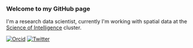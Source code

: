 ### Welcome to my GitHub page 

I'm a research data scientist, currently I'm working with spatial data at the [Science of Intelligence](https://www.scienceofintelligence.de/) cluster.

[![Orcid](https://img.shields.io/badge/Orcid-gray?style=flat-square&logo=ORCID)](http://orcid.org/0000-0003-3393-6027)
[![Twitter](https://img.shields.io/badge/Twitter-9cf?style=flat-square&logo=Twitter)](https://twitter.com/vincejstraub)

<!--

### Organization 

My repositories are organized as follows: 

* article-name-name
* artwork-name-name
* tools-name-name 

### Recent projects


#### High-throughput Animal Tracking Data

I built and still maintain the `R` package `atlastools`, for pre-processing high-throughput animal tracking data.
You can find our manuscript on a pre-processing pipeline for such data here [![DOI:10.1101/2020.12.15.422876](https://img.shields.io/badge/bioRxiv-doi.org/10.1101/2020.12.15.422876-<COLOR>?style=flat-square)](https://www.biorxiv.org/content/10.1101/2020.12.15.422876v3)

`atlastools` status [![R build status](https://github.com/pratikunterwegs/atlastools/workflows/R-CMD-check/badge.svg)](https://github.com/pratikunterwegs/atlastools/actions)
  [![codecov.io](https://codecov.io/github/pratikunterwegs/atlastools/coverage.svg?branch=master)](https://codecov.io/github/pratikunterwegs/atlastools/branch/master)
-->
